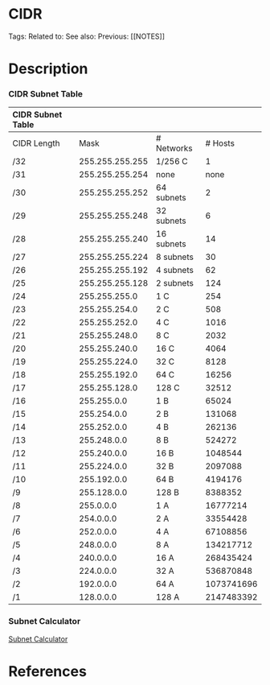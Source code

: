# CIDR

Tags:
Related to: 
See also: 
Previous: [[NOTES]]

# Description

### CIDR Subnet Table

|CIDR Subnet Table| | | |
|:----|:----|:----|:----|
|CIDR Length|Mask|# Networks|# Hosts|
|/32|255.255.255.255|1/256 C|1|
|/31|255.255.255.254|none|none|
|/30|255.255.255.252|64 subnets|2|
|/29|255.255.255.248|32 subnets|6|
|/28|255.255.255.240|16 subnets|14|
|/27|255.255.255.224|8 subnets|30|
|/26|255.255.255.192|4 subnets|62|
|/25|255.255.255.128|2 subnets|124|
|/24|255.255.255.0|1 C|254|
|/23|255.255.254.0|2 C|508|
|/22|255.255.252.0|4 C|1016|
|/21|255.255.248.0|8 C|2032|
|/20|255.255.240.0|16 C|4064|
|/19|255.255.224.0|32 C|8128|
|/18|255.255.192.0|64 C|16256|
|/17|255.255.128.0|128 C|32512|
|/16|255.255.0.0|1 B|65024|
|/15|255.254.0.0|2 B|131068|
|/14|255.252.0.0|4 B|262136|
|/13|255.248.0.0|8 B|524272|
|/12|255.240.0.0|16 B|1048544|
|/11|255.224.0.0|32 B|2097088|
|/10|255.192.0.0|64 B|4194176|
|/9|255.128.0.0|128 B|8388352|
|/8|255.0.0.0|1 A|16777214|
|/7|254.0.0.0|2 A|33554428|
|/6|252.0.0.0|4 A|67108856|
|/5|248.0.0.0|8 A|134217712|
|/4|240.0.0.0|16 A|268435424|
|/3|224.0.0.0|32 A|536870848|
|/2|192.0.0.0|64 A|1073741696|
|/1|128.0.0.0|128 A|2147483392|

### Subnet Calculator

[Subnet Calculator](https://community.spiceworks.com/tools/subnet-calc/)

# References